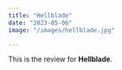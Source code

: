 ```yaml
---
title: "Hellblade"
date: "2023-05-06"
image: "/images/hellblade.jpg"

---
```


This is the review for __Hellblade__.